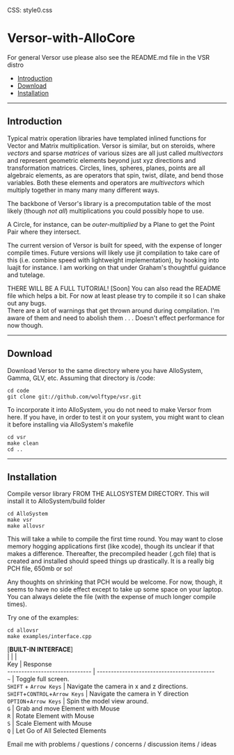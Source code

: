 CSS: style0.css

Versor-with-AlloCore
===

For general Versor use please also see the README.md file in the VSR distro

* [Introduction](#introduction)
* [Download](#download)
* [Installation](#installation)

---

Introduction
---

Typical matrix operation libraries have templated inlined functions for Vector and Matrix multiplication.  Versor
is similar, but on steroids, where _vectors_ and sparse _matrices_ of various sizes are all just called _multivectors_ and represent geometric
elements beyond just xyz directions and transformation matrices. Circles, lines, spheres, planes, points are all algebraic elements, as are 
operators that spin, twist, dilate, and bend those variables.  Both these elements and operators are _multivectors_ which multiply together in many many many different ways.  

The backbone of Versor's library is a precomputation table of the most likely (though _not all_) multiplications you could possibly hope to use.  

A Circle, for instance, can be _outer-multiplied_ by a Plane to get the Point Pair where they intersect.  

The current version of Versor is built for speed, with the expense of longer compile times.  Future versions
will likely use jit compilation to take care of this (i.e. combine speed with lightweight implementation), by hooking into 
luajit for instance.  I am working on that under Graham's thoughtful guidance and tutelage.  

THERE WILL BE A FULL TUTORIAL! [Soon]  You can also read the README file which helps a bit.  For now at least please try to compile it so I can shake out any bugs.  
There are a lot of warnings that get thrown around during compilation.  I'm aware of them and need to abolish them . . . Doesn't effect performance for now though.

---

Download
---

Download Versor to the same directory where you have AlloSystem, Gamma, GLV, etc.  Assuming that directory is /code:

	cd code
	git clone git://github.com/wolftype/vsr.git

To incorporate it into AlloSystem, you do not need to make Versor from here.  If you have, in order to test it on your system, you might want to clean it before
installing via AlloSystem's makefile

	cd vsr
	make clean
	cd ..

---

Installation
---

Compile versor library FROM THE ALLOSYSTEM DIRECTORY.  This will install it to AlloSystem/build folder

	cd AlloSystem
	make vsr
	make allovsr

This will take a while to compile the first time round.  You may want to close memory hogging applications first (like xcode), though its unclear if that makes a difference.
Thereafter, the precompiled header (.gch file) that is created and installed should speed things up drastically.  It is a really big PCH file, 650mb or so!  
  
Any thoughts on shrinking that PCH would be welcome.  For now, though, it seems to have no side effect except to take up some space on your laptop.
You can always delete the file (with the expense of much longer compile times).

Try one of the examples:

	cd allovsr
	make examples/interface.cpp

[**BUILT-IN INTERFACE**]  
|                              | 	                                          |  
Key                            | Response  
------------------------------ | ------------------------------------------  
`~`                            | Toggle full screen.  
`SHIFT` + `Arrow Keys`         | Navigate the camera  in x and z directions.  
`SHIFT`+`CONTROL`+`Arrow Keys` | Navigate the camera in Y direction  
`OPTION`+`Arrow Keys`          | Spin the model view around.  
`G`                            | Grab and move Element with Mouse  
`R`                            | Rotate Element with Mouse  
`S`                            | Scale Element with Mouse  
`Q`                            | Let Go of All Selected Elements  


Email me with problems / questions / concerns / discussion items / ideas 


 
